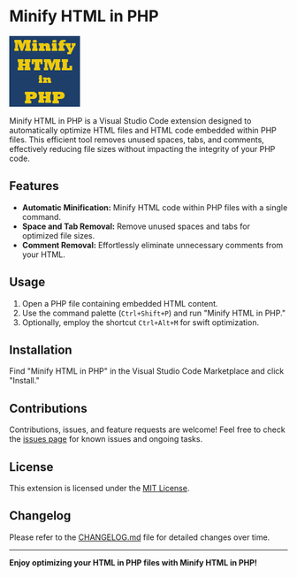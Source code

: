 # Minify HTML in PHP

![Icon](https://github.com/seemasoft/minify-html-in-php/blob/main/icon.png)

Minify HTML in PHP is a Visual Studio Code extension designed to automatically optimize HTML files and HTML code embedded within PHP files. This efficient tool removes unused spaces, tabs, and comments, effectively reducing file sizes without impacting the integrity of your PHP code.

## Features

- **Automatic Minification:** Minify HTML code within PHP files with a single command.
- **Space and Tab Removal:** Remove unused spaces and tabs for optimized file sizes.
- **Comment Removal:** Effortlessly eliminate unnecessary comments from your HTML.

## Usage

1. Open a PHP file containing embedded HTML content.
2. Use the command palette (`Ctrl+Shift+P`) and run "Minify HTML in PHP."
3. Optionally, employ the shortcut `Ctrl+Alt+M` for swift optimization.

## Installation

Find "Minify HTML in PHP" in the Visual Studio Code Marketplace and click "Install."

## Contributions

Contributions, issues, and feature requests are welcome! Feel free to check the [issues page](https://github.com/seemasoft/minify-html-in-php/issues) for known issues and ongoing tasks.

## License

This extension is licensed under the [MIT License](LICENSE).

## Changelog

Please refer to the [CHANGELOG.md](CHANGELOG.md) file for detailed changes over time.

---

**Enjoy optimizing your HTML in PHP files with Minify HTML in PHP!**
